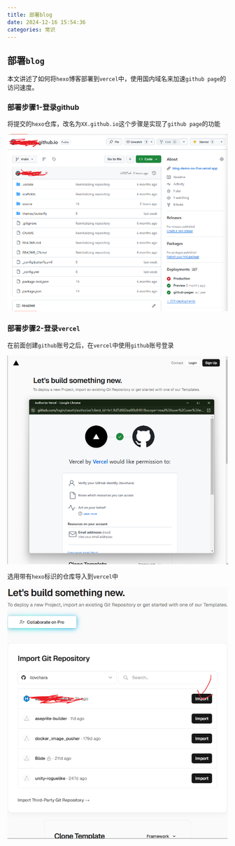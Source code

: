 ```yaml
---
title: 部署blog
date: 2024-12-16 15:54:36
categories: 常识
---
```


## 部署`blog`

本文讲述了如何将`hexo`博客部署到`vercel`中，使用国内域名来加速`github page`的访问速度。

### 部署步骤1-登录github

将提交的`hexo`仓库，改名为`XX.github.io`这个步骤是实现了`github page`的功能

![image-20241216160327919](./12-16-%E9%83%A8%E7%BD%B2blog/image-20241216160327919.png)

### 部署步骤2-登录`vercel`

在前面创建`github`账号之后，在`vercel`中使用`github`账号登录

![image-20241216160538973](./12-16-%E9%83%A8%E7%BD%B2blog/image-20241216160538973.png)

选用带有`hexo`标识的仓库导入到`vercel`中

![image-20241216160641659](./12-16-%E9%83%A8%E7%BD%B2blog/image-20241216160641659.png)
